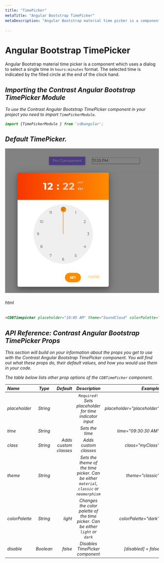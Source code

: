 ```yaml
---
title: "TimePicker"
metaTitle: "Angular Bootstrap TimePicker"
metaDescription: "Angular Bootstrap material time picker is a component which uses a dialog to select a single time in `hours:minutes` format. The selected time is indicated by the filled circle at the end of the clock hand"

---
```


# Angular Bootstrap TimePicker

Angular Bootstrap material time picker is a component which uses a dialog to select a single time in `hours:minutes` format. The selected time is indicated by the filled circle at the end of the clock hand.

<i/>

## Importing the Contrast Angular Bootstrap TimePicker Module

To use the Contrast Angular Bootstrap TimePicker component in your project you need to import `TimePickerModule`.

```typescript
import {TimePickerModule } from 'cdbangular';
```

## Default TimePicker.

![Angular Bootstrap TimePicker Default](./images/timepicker.png)

###### html

```html
<CDBTimepicker placeholder="10:05 AM" theme="SoundCloud" colorPalette="dark"></CDBTimepicker>
```

## API Reference: Contrast Angular Bootstrap TimePicker Props

This section will build on your information about the props you get to use with the Contrast Angular Bootstrap TimePicker component. You will find out what these props do, their default values, and how you would use them in your code.

The table below lists other prop options of the `CDBTimePicker` component.

| Name         |  Type   |             Default |                                       Description                                       |                   Example |
| :----------- | :-----: | ------------------: | :-------------------------------------------------------------------------------------: | ------------------------: |
| placeholder  | String  |                     |                  `Required!` Sets placeholder for time indicator input                  | placeholder="placeholder" |
| time         | String  |                     |                                      Sets the time                                      |        time="09:30:30 AM" |
| class        | String  | Adds custom classes |                                   Adds custom classes                                   |           class="myClass" |
| theme        | String  |                     | Sets the theme of the time picker. Can be either `material`, `classic` or `neomorphism` |           theme="classic" |
| colorPalette | String  |               light |      Changes the color palette of the time picker. Can be either `light` or `dark`      |       colorPalette="dark" |
| disable      | Boolean |               false |                              Disables TimePicker component                              |        [disabled] = false |
